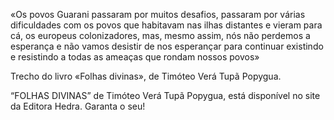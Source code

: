 «Os povos Guarani passaram por muitos desafios, passaram por várias dificuldades com os povos que habitavam nas ilhas distantes e vieram para cá, os europeus colonizadores, mas, mesmo assim, nós não perdemos a esperança e não vamos desistir de nos esperançar para continuar existindo e resistindo a todas as ameaças que rondam nossos povos»

Trecho do livro «Folhas divinas», de Timóteo Verá Tupã Popygua.

“FOLHAS DIVINAS” de Timóteo Verá Tupã Popygua, está disponível no site da Editora Hedra. Garanta o seu!
